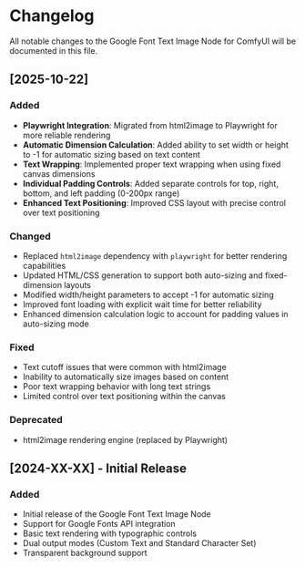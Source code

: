 # Changelog

All notable changes to the Google Font Text Image Node for ComfyUI will be documented in this file.

## [2025-10-22]

### Added
- **Playwright Integration**: Migrated from html2image to Playwright for more reliable rendering
- **Automatic Dimension Calculation**: Added ability to set width or height to -1 for automatic sizing based on text content
- **Text Wrapping**: Implemented proper text wrapping when using fixed canvas dimensions
- **Individual Padding Controls**: Added separate controls for top, right, bottom, and left padding (0-200px range)
- **Enhanced Text Positioning**: Improved CSS layout with precise control over text positioning

### Changed
- Replaced `html2image` dependency with `playwright` for better rendering capabilities
- Updated HTML/CSS generation to support both auto-sizing and fixed-dimension layouts
- Modified width/height parameters to accept -1 for automatic sizing
- Improved font loading with explicit wait time for better reliability
- Enhanced dimension calculation logic to account for padding values in auto-sizing mode

### Fixed
- Text cutoff issues that were common with html2image
- Inability to automatically size images based on content
- Poor text wrapping behavior with long text strings
- Limited control over text positioning within the canvas

### Deprecated
- html2image rendering engine (replaced by Playwright)

## [2024-XX-XX] - Initial Release

### Added
- Initial release of the Google Font Text Image Node
- Support for Google Fonts API integration
- Basic text rendering with typographic controls
- Dual output modes (Custom Text and Standard Character Set)
- Transparent background support